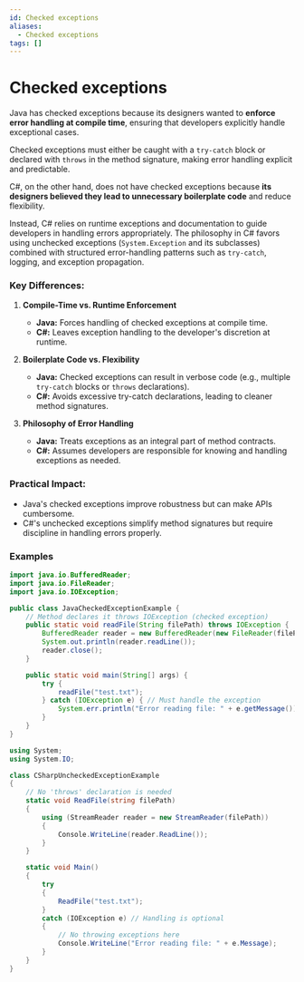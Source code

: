 ```yaml
---
id: Checked exceptions
aliases:
  - Checked exceptions
tags: []
---
```


# Checked exceptions

Java has checked exceptions because its designers wanted to **enforce error handling at compile time**, ensuring that developers explicitly handle exceptional cases.

Checked exceptions must either be caught with a `try-catch` block or declared with `throws` in the method signature, making error handling explicit and predictable.

C#, on the other hand, does not have checked exceptions because **its designers believed they lead to unnecessary boilerplate code** and reduce flexibility.

Instead, C# relies on runtime exceptions and documentation to guide developers in handling errors appropriately. The philosophy in C# favors using unchecked exceptions (`System.Exception` and its subclasses) combined with structured error-handling patterns such as `try-catch`, logging, and exception propagation.

### Key Differences:

1. **Compile-Time vs. Runtime Enforcement**

   - **Java:** Forces handling of checked exceptions at compile time.
   - **C#:** Leaves exception handling to the developer's discretion at runtime.

2. **Boilerplate Code vs. Flexibility**

   - **Java:** Checked exceptions can result in verbose code (e.g., multiple `try-catch` blocks or `throws` declarations).
   - **C#:** Avoids excessive try-catch declarations, leading to cleaner method signatures.

3. **Philosophy of Error Handling**
   - **Java:** Treats exceptions as an integral part of method contracts.
   - **C#:** Assumes developers are responsible for knowing and handling exceptions as needed.

### Practical Impact:

- Java's checked exceptions improve robustness but can make APIs cumbersome.
- C#'s unchecked exceptions simplify method signatures but require discipline in handling errors properly.

### Examples

```java
import java.io.BufferedReader;
import java.io.FileReader;
import java.io.IOException;

public class JavaCheckedExceptionExample {
    // Method declares it throws IOException (checked exception)
    public static void readFile(String filePath) throws IOException {
        BufferedReader reader = new BufferedReader(new FileReader(filePath));
        System.out.println(reader.readLine());
        reader.close();
    }

    public static void main(String[] args) {
        try {
            readFile("test.txt");
        } catch (IOException e) { // Must handle the exception
            System.err.println("Error reading file: " + e.getMessage());
        }
    }
}
```

```cs
using System;
using System.IO;

class CSharpUncheckedExceptionExample
{
    // No 'throws' declaration is needed
    static void ReadFile(string filePath)
    {
        using (StreamReader reader = new StreamReader(filePath))
        {
            Console.WriteLine(reader.ReadLine());
        }
    }

    static void Main()
    {
        try
        {
            ReadFile("test.txt");
        }
        catch (IOException e) // Handling is optional
        {
            // No throwing exceptions here
            Console.WriteLine("Error reading file: " + e.Message);
        }
    }
}
```
